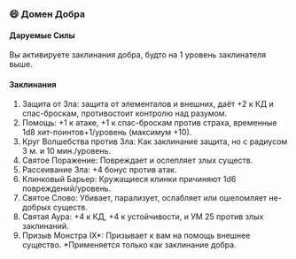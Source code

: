 ### 😄 Домен Добра
#### Даруемые Силы
Вы активируете заклинания добра, будто на 1 уровень заклинателя выше.
#### Заклинания
1. Защита от Зла: защита от элементалов и внешних, даёт +2 к КД и спас-броскам, противостоит контролю над разумом.
2. Помощь: +1 к атаке, +1 к спас-броскам против страха, временные 1d8 хит-поинтов+1/уровень (максимум +10).
3. Круг Волшебства против Зла: Как заклинание защита, но с радиусом 3 м. и 10 мин./уровень.
4. Святое Поражение: Повреждает и ослепляет злых существ.
5. Рассеивание Зла: +4 бонус против атак.
6. Клинковый Барьер: Кружащиеся клинки причиняют 1d6 повреждений/уровень.
7. Святое Слово: Убивает, парализует, ослабляет или ошеломляет не-добрых существ.
8. Святая Аура: +4 к КД, +4 к устойчивости, и УМ 25 против злых заклинаний.
9. Призыв Монстра IХ\*: Призывает к вам на помощь внешнее существо.
\*Применяется только как заклинание добра.